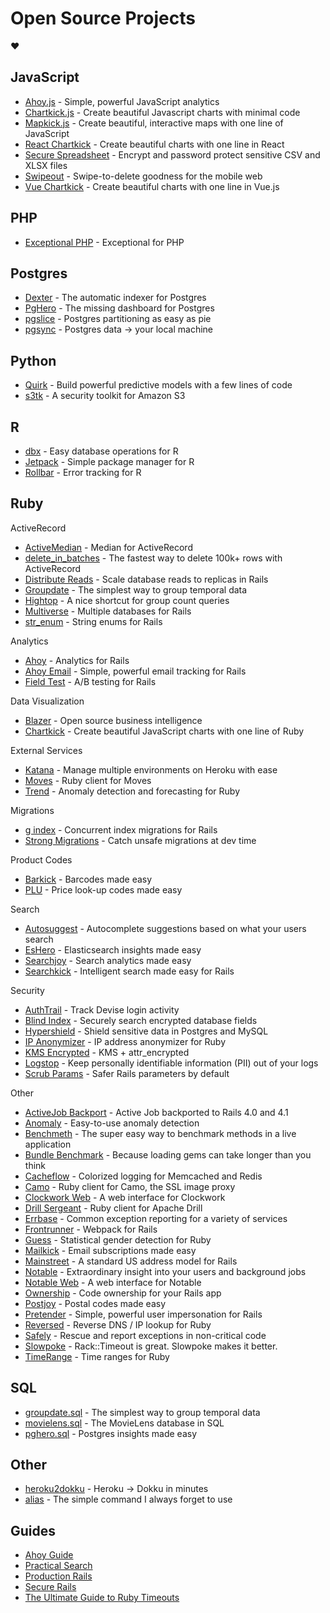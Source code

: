 # Open Source Projects

:heart:

## JavaScript

- [Ahoy.js](https://github.com/ankane/ahoy.js) - Simple, powerful JavaScript analytics
- [Chartkick.js](https://github.com/ankane/chartkick.js) - Create beautiful Javascript charts with minimal code
- [Mapkick.js](https://github.com/ankane/mapkick.js) - Create beautiful, interactive maps with one line of JavaScript
- [React Chartkick](https://github.com/ankane/react-chartkick) - Create beautiful charts with one line in React
- [Secure Spreadsheet](https://github.com/ankane/secure-spreadsheet) - Encrypt and password protect sensitive CSV and XLSX files
- [Swipeout](https://github.com/ankane/swipeout) - Swipe-to-delete goodness for the mobile web
- [Vue Chartkick](https://github.com/ankane/vue-chartkick) - Create beautiful charts with one line in Vue.js

## PHP

- [Exceptional PHP](https://github.com/ankane/exceptional-php) - Exceptional for PHP

## Postgres

- [Dexter](https://github.com/ankane/dexter) - The automatic indexer for Postgres
- [PgHero](https://github.com/ankane/pghero) - The missing dashboard for Postgres
- [pgslice](https://github.com/ankane/pgslice) - Postgres partitioning as easy as pie
- [pgsync](https://github.com/ankane/pgsync) - Postgres data -> your local machine

## Python

- [Quirk](https://github.com/ankane/quirk) - Build powerful predictive models with a few lines of code
- [s3tk](https://github.com/ankane/s3tk) - A security toolkit for Amazon S3

## R

- [dbx](https://github.com/ankane/dbx) - Easy database operations for R
- [Jetpack](https://github.com/ankane/jetpack) - Simple package manager for R
- [Rollbar](https://github.com/ankane/rollbar) - Error tracking for R

## Ruby

ActiveRecord

- [ActiveMedian](https://github.com/ankane/active_median) - Median for ActiveRecord
- [delete_in_batches](https://github.com/ankane/delete_in_batches) - The fastest way to delete 100k+ rows with ActiveRecord
- [Distribute Reads](https://github.com/ankane/distribute_reads) - Scale database reads to replicas in Rails
- [Groupdate](https://github.com/ankane/groupdate) - The simplest way to group temporal data
- [Hightop](https://github.com/ankane/hightop) - A nice shortcut for group count queries
- [Multiverse](https://github.com/ankane/multiverse) - Multiple databases for Rails
- [str_enum](https://github.com/ankane/str_enum) - String enums for Rails

Analytics

- [Ahoy](https://github.com/ankane/ahoy) - Analytics for Rails
- [Ahoy Email](https://github.com/ankane/ahoy_email) - Simple, powerful email tracking for Rails
- [Field Test](https://github.com/ankane/field_test) - A/B testing for Rails

Data Visualization

- [Blazer](https://github.com/ankane/blazer) - Open source business intelligence
- [Chartkick](https://github.com/ankane/chartkick) - Create beautiful JavaScript charts with one line of Ruby

External Services

- [Katana](https://github.com/ankane/katana) - Manage multiple environments on Heroku with ease
- [Moves](https://github.com/ankane/moves) - Ruby client for Moves
- [Trend](https://github.com/ankane/trend) - Anomaly detection and forecasting for Ruby

Migrations

- [g index](https://github.com/ankane/gindex) - Concurrent index migrations for Rails
- [Strong Migrations](https://github.com/ankane/strong_migrations) - Catch unsafe migrations at dev time

Product Codes

- [Barkick](https://github.com/ankane/barkick) - Barcodes made easy
- [PLU](https://github.com/ankane/plu) - Price look-up codes made easy

Search

- [Autosuggest](https://github.com/ankane/autosuggest) - Autocomplete suggestions based on what your users search
- [EsHero](https://github.com/ankane/eshero) - Elasticsearch insights made easy
- [Searchjoy](https://github.com/ankane/searchjoy) - Search analytics made easy
- [Searchkick](https://github.com/ankane/searchkick) - Intelligent search made easy for Rails

Security

- [AuthTrail](https://github.com/ankane/authtrail) - Track Devise login activity
- [Blind Index](https://github.com/ankane/blind_index) - Securely search encrypted database fields
- [Hypershield](https://github.com/ankane/hypershield) - Shield sensitive data in Postgres and MySQL
- [IP Anonymizer](https://github.com/ankane/ip_anonymizer) - IP address anonymizer for Ruby
- [KMS Encrypted](https://github.com/ankane/kms_encrypted) - KMS + attr_encrypted
- [Logstop](https://github.com/ankane/logstop) - Keep personally identifiable information (PII) out of your logs
- [Scrub Params](https://github.com/ankane/scrub_params) - Safer Rails parameters by default

Other

- [ActiveJob Backport](https://github.com/ankane/activejob_backport) - Active Job backported to Rails 4.0 and 4.1
- [Anomaly](https://github.com/ankane/anomaly) - Easy-to-use anomaly detection
- [Benchmeth](https://github.com/ankane/benchmeth) - The super easy way to benchmark methods in a live application
- [Bundle Benchmark](https://github.com/ankane/bundle_benchmark) - Because loading gems can take longer than you think
- [Cacheflow](https://github.com/ankane/cacheflow) - Colorized logging for Memcached and Redis
- [Camo](https://github.com/ankane/camo) - Ruby client for Camo, the SSL image proxy
- [Clockwork Web](https://github.com/ankane/clockwork_web) - A web interface for Clockwork
- [Drill Sergeant](https://github.com/ankane/drill-sergeant) - Ruby client for Apache Drill
- [Errbase](https://github.com/ankane/errbase) - Common exception reporting for a variety of services
- [Frontrunner](https://github.com/ankane/frontrunner) - Webpack for Rails
- [Guess](https://github.com/ankane/guess) - Statistical gender detection for Ruby
- [Mailkick](https://github.com/ankane/mailkick) - Email subscriptions made easy
- [Mainstreet](https://github.com/ankane/mainstreet) - A standard US address model for Rails
- [Notable](https://github.com/ankane/notable) - Extraordinary insight into your users and background jobs
- [Notable Web](https://github.com/ankane/notable_web) - A web interface for Notable
- [Ownership](https://github.com/ankane/ownership) - Code ownership for your Rails app
- [Postjoy](https://github.com/ankane/postjoy) - Postal codes made easy
- [Pretender](https://github.com/ankane/pretender) - Simple, powerful user impersonation for Rails
- [Reversed](https://github.com/ankane/reversed) - Reverse DNS / IP lookup for Ruby
- [Safely](https://github.com/ankane/safely) - Rescue and report exceptions in non-critical code
- [Slowpoke](https://github.com/ankane/slowpoke) - Rack::Timeout is great. Slowpoke makes it better.
- [TimeRange](https://github.com/ankane/timerange) - Time ranges for Ruby

## SQL

- [groupdate.sql](https://github.com/ankane/groupdate.sql) - The simplest way to group temporal data
- [movielens.sql](https://github.com/ankane/movielens.sql) - The MovieLens database in SQL
- [pghero.sql](https://github.com/ankane/pghero.sql) - Postgres insights made easy

## Other

- [heroku2dokku](https://github.com/ankane/heroku2dokku) - Heroku -> Dokku in minutes
- [alias](https://github.com/ankane/alias) - The simple command I always forget to use

## Guides

- [Ahoy Guide](https://github.com/ankane/ahoy_guide)
- [Practical Search](https://github.com/ankane/practical-search)
- [Production Rails](https://github.com/ankane/production_rails)
- [Secure Rails](https://github.com/ankane/secure_rails)
- [The Ultimate Guide to Ruby Timeouts](https://github.com/ankane/the-ultimate-guide-to-ruby-timeouts)
